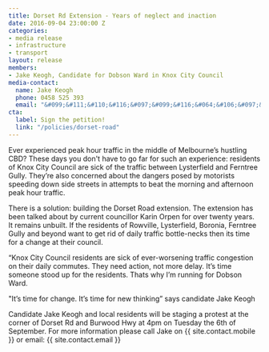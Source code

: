 ```yaml
---
title: Dorset Rd Extension - Years of neglect and inaction
date: 2016-09-04 23:00:00 Z
categories:
- media release
- infrastructure
- transport
layout: release
members:
- Jake Keogh, Candidate for Dobson Ward in Knox City Council
media-contact:
  name: Jake Keogh
  phone: 0458 525 393
  email: "&#099;&#111;&#110;&#116;&#097;&#099;&#116;&#064;&#106;&#097;&#107;&#101;&#107;&#101;&#111;&#103;&#104;&#046;&#099;&#111;&#109;"
cta:
  label: Sign the petition!
  link: "/policies/dorset-road"
---
```


Ever experienced peak hour traffic in the middle of Melbourne’s hustling CBD? These days you don't have to go far for such an experience: residents of Knox City Council are sick of the traffic between Lysterfield and Ferntree Gully. They’re also concerned about the dangers posed by motorists speeding down side streets in attempts to beat the morning and afternoon peak hour traffic.

There is a solution: building the Dorset Road extension. The extension has been talked about by current councillor Karin Orpen for over twenty years. It remains unbuilt. If the residents of Rowville, Lysterfield, Boronia, Ferntree Gully and beyond want to get rid of daily traffic bottle-necks then its time for a change at their council.

“Knox City Council residents are sick of ever-worsening traffic congestion on their daily commutes. They need action, not more delay. It’s time someone stood up for the residents. Thats why I’m running for Dobson Ward.

"It’s time for change. It’s time for new thinking” says candidate Jake Keogh

Candidate Jake Keogh and local residents will be staging a protest at the corner of Dorset Rd and Burwood Hwy at 4pm on Tuesday the 6th of September. For more information please call Jake on {{ site.contact.mobile }} or email: {{ site.contact.email }}